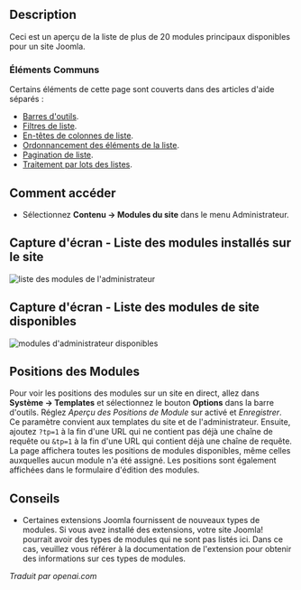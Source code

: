 <!-- Filename: Help6.x:Modules_Site  / Display title: Modules (Site)  -->


## Description

Ceci est un aperçu de la liste de plus de 20 modules principaux disponibles pour un site Joomla.

### Éléments Communs

Certains éléments de cette page sont couverts dans des articles d'aide séparés :

* [Barres d'outils](jdocmanual?article=help/common-elements/toolbars).
* [Filtres de liste](jdocmanual?article=help/common-elements/list-filters).
* [En-têtes de colonnes de liste](jdocmanual?article=help/common-elements/list-column-headers).
* [Ordonnancement des éléments de la liste](jdocmanual?article=help/common-elements/list-ordering).
* [Pagination de liste](jdocmanual?article=help/common-elements/list-pagination).
* [Traitement par lots des listes](jdocmanual?article=help/common-elements/list-batch-process).

## Comment accéder

- Sélectionnez **Contenu → Modules du site** dans le menu Administrateur.

## Capture d'écran - Liste des modules installés sur le site

![liste des modules de l'administrateur](../../../fr/images/modules-site/modules-site-list.png)

## Capture d'écran - Liste des modules de site disponibles

![modules d'administrateur disponibles](../../../fr/images/modules-site/modules-site-available.png)

## Positions des Modules

Pour voir les positions des modules sur un site en direct, allez dans **Système → Templates** et sélectionnez le bouton **Options** dans la barre d'outils. Réglez *Aperçu des Positions de Module* sur activé et *Enregistrer*. Ce paramètre convient aux templates du site et de l'administrateur. Ensuite, ajoutez `?tp=1` à la fin d'une URL qui ne contient pas déjà une chaîne de requête ou `&tp=1` à la fin d'une URL qui contient déjà une chaîne de requête. La page affichera toutes les positions de modules disponibles, même celles auxquelles aucun module n'a été assigné. Les positions sont également affichées dans le formulaire d'édition des modules.

## Conseils

- Certaines extensions Joomla fournissent de nouveaux types de modules. Si vous avez installé des extensions, votre site Joomla! pourrait avoir des types de modules qui ne sont pas listés ici. Dans ce cas, veuillez vous référer à la documentation de l'extension pour obtenir des informations sur ces types de modules.

*Traduit par openai.com*

